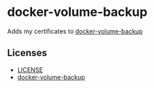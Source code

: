 # docker-volume-backup

Adds my certificates to [docker-volume-backup](https://github.com/offen/docker-volume-backup)

## Licenses

- [LICENSE](LICENSE)
- [docker-volume-backup](https://github.com/offen/docker-volume-backup/blob/main/LICENSE)
